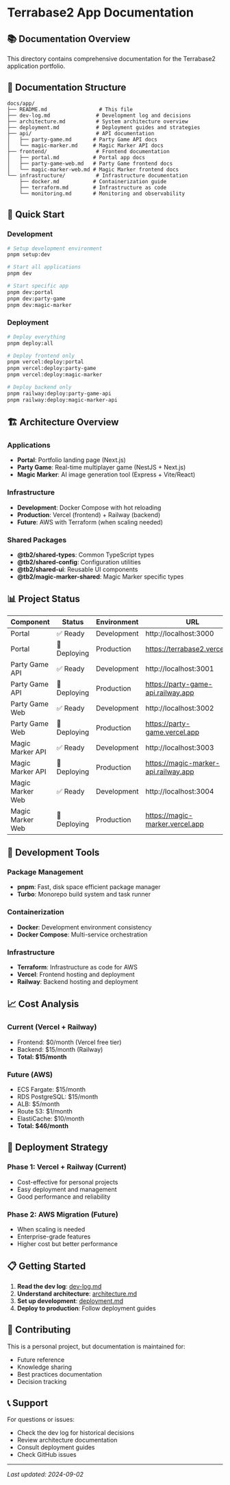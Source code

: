 # Terrabase2 App Documentation

## 📚 **Documentation Overview**

This directory contains comprehensive documentation for the Terrabase2 application portfolio.

## 📁 **Documentation Structure**

```
docs/app/
├── README.md                 # This file
├── dev-log.md               # Development log and decisions
├── architecture.md          # System architecture overview
├── deployment.md            # Deployment guides and strategies
├── api/                     # API documentation
│   ├── party-game.md       # Party Game API docs
│   └── magic-marker.md     # Magic Marker API docs
├── frontend/                # Frontend documentation
│   ├── portal.md           # Portal app docs
│   ├── party-game-web.md   # Party Game frontend docs
│   └── magic-marker-web.md # Magic Marker frontend docs
└── infrastructure/          # Infrastructure documentation
    ├── docker.md           # Containerization guide
    ├── terraform.md        # Infrastructure as code
    └── monitoring.md       # Monitoring and observability
```

## 🎯 **Quick Start**

### **Development**
```bash
# Setup development environment
pnpm setup:dev

# Start all applications
pnpm dev

# Start specific app
pnpm dev:portal
pnpm dev:party-game
pnpm dev:magic-marker
```

### **Deployment**
```bash
# Deploy everything
pnpm deploy:all

# Deploy frontend only
pnpm vercel:deploy:portal
pnpm vercel:deploy:party-game
pnpm vercel:deploy:magic-marker

# Deploy backend only
pnpm railway:deploy:party-game-api
pnpm railway:deploy:magic-marker-api
```

## 🏗️ **Architecture Overview**

### **Applications**
- **Portal**: Portfolio landing page (Next.js)
- **Party Game**: Real-time multiplayer game (NestJS + Next.js)
- **Magic Marker**: AI image generation tool (Express + Vite/React)

### **Infrastructure**
- **Development**: Docker Compose with hot reloading
- **Production**: Vercel (frontend) + Railway (backend)
- **Future**: AWS with Terraform (when scaling needed)

### **Shared Packages**
- **@tb2/shared-types**: Common TypeScript types
- **@tb2/shared-config**: Configuration utilities
- **@tb2/shared-ui**: Reusable UI components
- **@tb2/magic-marker-shared**: Magic Marker specific types

## 📊 **Project Status**

| Component | Status | Environment | URL |
|-----------|--------|-------------|-----|
| Portal | ✅ Ready | Development | http://localhost:3000 |
| Portal | 🔄 Deploying | Production | https://terrabase2.vercel.app |
| Party Game API | ✅ Ready | Development | http://localhost:3001 |
| Party Game API | 🔄 Deploying | Production | https://party-game-api.railway.app |
| Party Game Web | ✅ Ready | Development | http://localhost:3002 |
| Party Game Web | 🔄 Deploying | Production | https://party-game.vercel.app |
| Magic Marker API | ✅ Ready | Development | http://localhost:3003 |
| Magic Marker API | 🔄 Deploying | Production | https://magic-marker-api.railway.app |
| Magic Marker Web | ✅ Ready | Development | http://localhost:3004 |
| Magic Marker Web | 🔄 Deploying | Production | https://magic-marker.vercel.app |

## 🔧 **Development Tools**

### **Package Management**
- **pnpm**: Fast, disk space efficient package manager
- **Turbo**: Monorepo build system and task runner

### **Containerization**
- **Docker**: Development environment consistency
- **Docker Compose**: Multi-service orchestration

### **Infrastructure**
- **Terraform**: Infrastructure as code for AWS
- **Vercel**: Frontend hosting and deployment
- **Railway**: Backend hosting and deployment

## 📈 **Cost Analysis**

### **Current (Vercel + Railway)**
- Frontend: $0/month (Vercel free tier)
- Backend: $15/month (Railway)
- **Total: $15/month**

### **Future (AWS)**
- ECS Fargate: $15/month
- RDS PostgreSQL: $15/month
- ALB: $5/month
- Route 53: $1/month
- ElastiCache: $10/month
- **Total: $46/month**

## 🚀 **Deployment Strategy**

### **Phase 1: Vercel + Railway (Current)**
- Cost-effective for personal projects
- Easy deployment and management
- Good performance and reliability

### **Phase 2: AWS Migration (Future)**
- When scaling is needed
- Enterprise-grade features
- Higher cost but better performance

## 📋 **Getting Started**

1. **Read the dev log**: [dev-log.md](./dev-log.md)
2. **Understand architecture**: [architecture.md](./architecture.md)
3. **Set up development**: [deployment.md](./deployment.md)
4. **Deploy to production**: Follow deployment guides

## 🤝 **Contributing**

This is a personal project, but documentation is maintained for:
- Future reference
- Knowledge sharing
- Best practices documentation
- Decision tracking

## 📞 **Support**

For questions or issues:
- Check the dev log for historical decisions
- Review architecture documentation
- Consult deployment guides
- Check GitHub issues

---

*Last updated: 2024-09-02*

